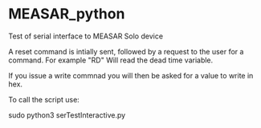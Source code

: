 # MEASAR_python
Test of serial interface to MEASAR Solo device

A reset command is intially sent, followed by a request to the user for a command. For example "RD" Will read the dead time variable.

If you issue a write commnad you will then be asked for a value to write in hex.

To call the script use:

  sudo python3 serTestInteractive.py


